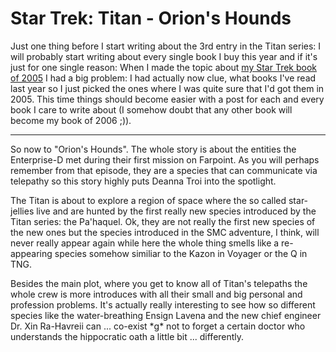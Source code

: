 # Star Trek: Titan - Orion's Hounds

Just one thing before I start writing about the 3rd entry in the Titan series: I will probably start writing about every single book I buy this year and if it's just for one single reason: When I made the topic about [my Star Trek book of 2005](http://weblog.zerokspot.com/posts/537/) I had a big problem: I had actually now clue, what books I've read last year so I just picked the ones where I was quite sure that I'd got them in 2005. This time things should become easier with a post for each and every book I care to write about (I somehow doubt that any other book will become my book of 2006 ;)).

-------------------------------

So now to "Orion's Hounds". The whole story is about the entities the Enterprise-D met during their first mission on Farpoint. As you will perhaps remember from that episode, they are a species that can communicate via telepathy so this story highly puts Deanna Troi into the spotlight. 

The Titan is about to explore a region of space where the so called star-jellies live and are hunted by the first really new species introduced by the Titan series: the Pa'haquel. Ok, they are not really the first new species of the new ones but the species introduced in the SMC adventure, I think, will never really appear again while here the whole thing smells like a re-appearing species somehow similiar to the Kazon in Voyager or the Q in TNG.

Besides the main plot, where you get to know all of Titan's telepaths the whole crew is more introduces with all their small and big personal and profession problems. It's actually really interesting to see how so different species like the water-breathing Ensign Lavena and the new chief engineer Dr. Xin Ra-Havreii can ... co-exist \*g\* not to forget a certain doctor who understands the hippocratic oath a little bit ... differently.